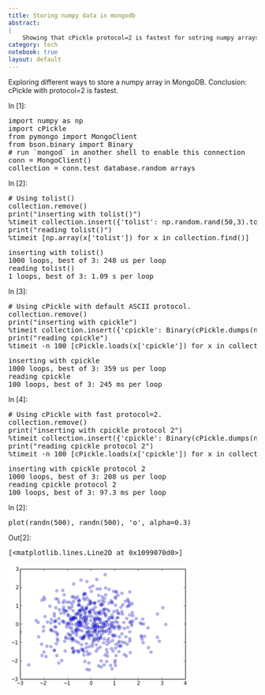 ```yaml
---
title: Storing numpy data in mongodb
abstract:
|
    Showing that cPickle protocol=2 is fastest for sotring numpy arrays into mongodb.
category: tech
notebook: true
layout: default
---
```


<div id="notebook">
<div class="text_cell_render border-box-sizing rendered_html">
<p>Exploring different ways to store a numpy array in MongoDB.
Conclusion: cPickle with protocol=2 is fastest.</p>
</div>
<div class="cell border-box-sizing code_cell vbox">
<div class="input hbox">
<div class="prompt input_prompt">In&nbsp;[1]:</div>
<div class="input_area box-flex1">
<div class="highlight"><pre><span class="kn">import</span> <span class="nn">numpy</span> <span class="kn">as</span> <span class="nn">np</span>
<span class="kn">import</span> <span class="nn">cPickle</span>
<span class="kn">from</span> <span class="nn">pymongo</span> <span class="kn">import</span> <span class="n">MongoClient</span>
<span class="kn">from</span> <span class="nn">bson.binary</span> <span class="kn">import</span> <span class="n">Binary</span>
<span class="c"># run `mongod` in another shell to enable this connection</span>
<span class="n">conn</span> <span class="o">=</span> <span class="n">MongoClient</span><span class="p">()</span>
<span class="n">collection</span> <span class="o">=</span> <span class="n">conn</span><span class="o">.</span><span class="n">test_database</span><span class="o">.</span><span class="n">random_arrays</span>
</pre></div>

</div>
</div>
</div>
<div class="cell border-box-sizing code_cell vbox">
<div class="input hbox">
<div class="prompt input_prompt">In&nbsp;[2]:</div>
<div class="input_area box-flex1">
<div class="highlight"><pre><span class="c"># Using tolist()</span>
<span class="n">collection</span><span class="o">.</span><span class="n">remove</span><span class="p">()</span>
<span class="k">print</span><span class="p">(</span><span class="s">&quot;inserting with tolist()&quot;</span><span class="p">)</span>
<span class="o">%</span><span class="k">timeit</span> <span class="n">collection</span><span class="o">.</span><span class="n">insert</span><span class="p">({</span><span class="s">&#39;tolist&#39;</span><span class="p">:</span> <span class="n">np</span><span class="o">.</span><span class="n">random</span><span class="o">.</span><span class="n">rand</span><span class="p">(</span><span class="mi">50</span><span class="p">,</span><span class="mi">3</span><span class="p">)</span><span class="o">.</span><span class="n">tolist</span><span class="p">()})</span>
<span class="k">print</span><span class="p">(</span><span class="s">&quot;reading tolist()&quot;</span><span class="p">)</span>
<span class="o">%</span><span class="k">timeit</span> <span class="p">[</span><span class="n">np</span><span class="o">.</span><span class="n">array</span><span class="p">(</span><span class="n">x</span><span class="p">[</span><span class="s">&#39;tolist&#39;</span><span class="p">])</span> <span class="k">for</span> <span class="n">x</span> <span class="ow">in</span> <span class="n">collection</span><span class="o">.</span><span class="n">find</span><span class="p">()]</span>
</pre></div>

</div>
</div>

<div class="vbox output_wrapper">
<div class="output vbox">


<div class="hbox output_area"><div class="prompt"></div>
<div class="box-flex1 output_subarea output_stream output_stdout">
<pre>inserting with tolist()
1000 loops, best of 3: 248 us per loop
reading tolist()
1 loops, best of 3: 1.09 s per loop
</pre>
</div>
</div>

</div>
</div>
</div>
<div class="cell border-box-sizing code_cell vbox">
<div class="input hbox">
<div class="prompt input_prompt">In&nbsp;[3]:</div>
<div class="input_area box-flex1">
<div class="highlight"><pre><span class="c"># Using cPickle with default ASCII protocol.</span>
<span class="n">collection</span><span class="o">.</span><span class="n">remove</span><span class="p">()</span>
<span class="k">print</span><span class="p">(</span><span class="s">&quot;inserting with cpickle&quot;</span><span class="p">)</span>
<span class="o">%</span><span class="k">timeit</span> <span class="n">collection</span><span class="o">.</span><span class="n">insert</span><span class="p">({</span><span class="s">&#39;cpickle&#39;</span><span class="p">:</span> <span class="n">Binary</span><span class="p">(</span><span class="n">cPickle</span><span class="o">.</span><span class="n">dumps</span><span class="p">(</span><span class="n">np</span><span class="o">.</span><span class="n">random</span><span class="o">.</span><span class="n">rand</span><span class="p">(</span><span class="mi">50</span><span class="p">,</span><span class="mi">3</span><span class="p">)))})</span>
<span class="k">print</span><span class="p">(</span><span class="s">&quot;reading cpickle&quot;</span><span class="p">)</span>
<span class="o">%</span><span class="k">timeit</span> <span class="o">-</span><span class="n">n</span> <span class="mi">100</span> <span class="p">[</span><span class="n">cPickle</span><span class="o">.</span><span class="n">loads</span><span class="p">(</span><span class="n">x</span><span class="p">[</span><span class="s">&#39;cpickle&#39;</span><span class="p">])</span> <span class="k">for</span> <span class="n">x</span> <span class="ow">in</span> <span class="n">collection</span><span class="o">.</span><span class="n">find</span><span class="p">()]</span>
</pre></div>

</div>
</div>

<div class="vbox output_wrapper">
<div class="output vbox">


<div class="hbox output_area"><div class="prompt"></div>
<div class="box-flex1 output_subarea output_stream output_stdout">
<pre>inserting with cpickle
1000 loops, best of 3: 359 us per loop
reading cpickle
100 loops, best of 3: 245 ms per loop
</pre>
</div>
</div>

</div>
</div>
</div>
<div class="cell border-box-sizing code_cell vbox">
<div class="input hbox">
<div class="prompt input_prompt">In&nbsp;[4]:</div>
<div class="input_area box-flex1">
<div class="highlight"><pre><span class="c"># Using cPickle with fast protocol=2.</span>
<span class="n">collection</span><span class="o">.</span><span class="n">remove</span><span class="p">()</span>
<span class="k">print</span><span class="p">(</span><span class="s">&quot;inserting with cpickle protocol 2&quot;</span><span class="p">)</span>
<span class="o">%</span><span class="k">timeit</span> <span class="n">collection</span><span class="o">.</span><span class="n">insert</span><span class="p">({</span><span class="s">&#39;cpickle&#39;</span><span class="p">:</span> <span class="n">Binary</span><span class="p">(</span><span class="n">cPickle</span><span class="o">.</span><span class="n">dumps</span><span class="p">(</span><span class="n">np</span><span class="o">.</span><span class="n">random</span><span class="o">.</span><span class="n">rand</span><span class="p">(</span><span class="mi">50</span><span class="p">,</span><span class="mi">3</span><span class="p">),</span> <span class="n">protocol</span><span class="o">=</span><span class="mi">2</span><span class="p">))})</span>
<span class="k">print</span><span class="p">(</span><span class="s">&quot;reading cpickle protocol 2&quot;</span><span class="p">)</span>
<span class="o">%</span><span class="k">timeit</span> <span class="o">-</span><span class="n">n</span> <span class="mi">100</span> <span class="p">[</span><span class="n">cPickle</span><span class="o">.</span><span class="n">loads</span><span class="p">(</span><span class="n">x</span><span class="p">[</span><span class="s">&#39;cpickle&#39;</span><span class="p">])</span> <span class="k">for</span> <span class="n">x</span> <span class="ow">in</span> <span class="n">collection</span><span class="o">.</span><span class="n">find</span><span class="p">()]</span>
</pre></div>

</div>
</div>

<div class="vbox output_wrapper">
<div class="output vbox">


<div class="hbox output_area"><div class="prompt"></div>
<div class="box-flex1 output_subarea output_stream output_stdout">
<pre>inserting with cpickle protocol 2
1000 loops, best of 3: 208 us per loop
reading cpickle protocol 2
100 loops, best of 3: 97.3 ms per loop
</pre>
</div>
</div>

</div>
</div>
</div>
<div class="cell border-box-sizing code_cell vbox">
<div class="input hbox">
<div class="prompt input_prompt">In&nbsp;[2]:</div>
<div class="input_area box-flex1">
<div class="highlight"><pre><span class="n">plot</span><span class="p">(</span><span class="n">randn</span><span class="p">(</span><span class="mi">500</span><span class="p">),</span> <span class="n">randn</span><span class="p">(</span><span class="mi">500</span><span class="p">),</span> <span class="s">&#39;o&#39;</span><span class="p">,</span> <span class="n">alpha</span><span class="o">=</span><span class="mf">0.3</span><span class="p">)</span>
</pre></div>

</div>
</div>

<div class="vbox output_wrapper">
<div class="output vbox">


<div class="hbox output_area"><div class="prompt output_prompt">
Out[2]:</div>
<div class="box-flex1 output_subarea output_pyout">

<pre>[&lt;matplotlib.lines.Line2D at 0x1099070d0&gt;]</pre>
</div>
</div>

<div class="hbox output_area"><div class="prompt"></div>
<div class="box-flex1 output_subarea output_display_data">

<img src="data:image/png;base64,iVBORw0KGgoAAAANSUhEUgAAAXAAAAD9CAYAAAClQCyNAAAABHNCSVQICAgIfAhkiAAAAAlwSFlz
AAALEgAACxIB0t1+/AAAIABJREFUeJzsvVtwW2d25/vbuBMAiQsJ8ALwLlEQQcmkJEt2W27LdroV
dxKn6nTPdFJ1ujOd5DGpylsmT9OT51RNzdScx2RycnKqS8mZqXJPOY7bsi1ZdkeSLZFuihRIkRRB
gjcAJAESBEgQ2DgPmxsEQIAECVIipf2vclkENvb+9u3/rW+t/1pLyGQyGRQoUKBAwYmD6nkPQIEC
BQoUHAwKgStQoEDBCYVC4AoUKFBwQqEQuAIFChScUCgErkCBAgUnFAqBK1CgQMEJRUUEvr6+zpUr
V+jt7aW7u5u/+qu/OqxxKVCgQIGCPSBUqgOPx+MYjUZSqRRXr17lb/7mb7h69ephjU+BAgUKFJRA
xS4Uo9EIQDKZJJ1OY7fbKx6UAgUKFCjYGxUTuCiK9Pb2Ul9fz9tvv013d/dhjEuBAgUKFOwBTaU7
UKlUDAwMEI1GuX79Ordu3eLatWvZ7wVBqPQQChQoUPBSYi8P96GpUCwWC7/zO7/DN998U3QQJ/W/
//Sf/tNzH8PLOv6TPHZl/M//v5M+/nJQEYGHw2EikQgAiUSCTz75hL6+vkp2qUCBAgUKykRFLpS5
uTn+6I/+CFEUEUWRn/zkJ7z77ruHNTYFChQoULALKiLwc+fO8fDhw8May7FErj//JOIkj/8kjx2U
8T9vnPTxl4OKdeB7HkAQyvbnKFCgQIECCeVwp5JKr0CBAgUnFAqBK1CgQMEJRcU6cAUKXgQsLCwx
OBgknVahVoucO+ekvl7JKlZwvKH4wBW89FhYWOL27SBVVZ7sZ4mEj7feUkhcwfOD4gNXoKAMDA7m
kzdAVZWHoaHQcxqRAgXlQSFwBS890unir8HmplIGQsHxhkLgCl56qNVi0c+1WsX1p+B4QyFwBS89
zp1zkkj48j5LJHx4vY7nNCIFCsqDEsRUoAApkDk0FGJzU0CrzeD1OpQApoLninK4UyFwBQoUKDiG
UFQoChQoUPACQyFwBQoUKDihUDIxFZx4KFmUCl5WKD5wBRXjeRKokkWp4EWF4gNXcOSQCTSR8JBM
dpFIeLh9O8jCwtIzOb6SRangZYZC4AoqwvMmUCWLUsHLDMUHrqAiHIRAD9PlomRRKniZoVjgCirC
fgn0sF0uShalgpcZCoErqAj7JdDDdrnU19t56y0nJtMIOt0oJtOIEsBU8NJAcaEoqAgSgcLQ0Eg2
Df3y5dIEehQ+6/p6u0LYCl5KKASuoGLsh0AVn7UCBYcHhcAVAM9Oy33unJPbt307dNuXLzsP/VgK
FLzoUBJ5FDzzZBil8p8CBXtDqUaooCzcvOkjkfDs+NxkGuGdd848hxEpUKBAycRUUBaUZBgFCk4m
FB+4gmMfWFSKVSlQUByKBa7gWCfDPO9aKwoUHGdURODT09O8/fbbeL1eenp6+G//7b8d1rgUPEMc
52SY511rRYGC44yKXCharZb/8l/+C729vcRiMS5evMj3vvc9zp49e1jjU/CMcBySYYq5ShT/vAIF
pVERgTc0NNDQ0ACA2Wzm7NmzzM7OKgSuYN8oJmW8fduHIEQwGHZufxT+ecXXruCk4dB84JOTk/T3
93PlypXD2qWClwilXCUqlfqZ+OcVX7uCk4hDUaHEYjF+9KMf8V//63/FbDbv+P7nP/959t/Xrl3j
2rVrh3FYBS8QSrlKzGYLvb11e9ZaKWU9l2tVl/a1jyhWuIJnglu3bnHr1q19/abiRJ7NzU1+93d/
l/fee4+/+Iu/2HkAJZFHQRmoJJmoVCZpd7eW4eHNsjJMP/54lGSya8e+dbpRrl/vUtwrCp45jjyR
J5PJ8Cd/8id0d3cXJW8FCspFJVLGUtbzRx9NlK1g2U0Lr7hXFBxXVETgX331Ff/4j//I559/Tl9f
H319ffzrv/7rYY1NQREsLCxx86aPjz8e5eZN3wtDIpVIGUu5X5JJddHPiylYdptAFCmjguOKinzg
V69eRRSLWy4KysN+luallBpvvcULsZw/qJSxlPWs06WLfl5MwbJbXfOBgXDR/ShSRgXPG0oq/XPE
fgn5ZQq07WdiK1Wi9r33OhgeLr90bakJpNxSA8XGDCi+cwVHBoXAnyP2S8gvS1LLfie23axnh2Op
7G5BpVBODfNiY/7lL78mk0nT2PhaWedxGFCCrS8XFAJ/jtgvIR/3olOHhYOsNEpZz4eRYVpO27hi
Y56fb0QQ1jAYlvD7g4iiCpUKVKon/OhHh58v8aK72BTshELgzxH7JeSXpZvNcVxp7DURFBuzKArE
YlGGhjLodNv3rL//M958c+nQSfVlcrEpkKAQ+HPEfgl5vw2EjwMOsqQ/iSuNYmNWqTKEw1Hc7st5
nxuNXQwNhYpeh0pcIMdx4lNwtFAI/DniIIR8HIpOlYvcJf3ysuRG+Oyzh/T11fDd757ad1DyOK80
io25oWGOcDiet10yGaCry8LmZrxwFxW7QE7ixKegMigt1RQcGW7e9DE35+LRIz9Pn0bRas9QX2+k
tnaJ06dju+q8T2LfzGJj/uKLMUZHm0ilBDSaDC0tFqzW6qIZppW2tnvWvU0VHC3K4U7FAj/BOM6K
g4WFJT7/fJTR0XUWF1eprr6IIBjx+8Oo1YkDByWPesyVXM9iY/7ud0+Ryewk1WKriUpdICfRxaag
MigEfkJxnBUH8thmZmyoVL2k06OEQnEcDjAY6lhcnAaOzjd7ECI+qutZSKqxWBRBSDMwoEKtDuaN
7TBcICfJxaagcigt1U4ojnN6tzw2h8PG5qYPEFGr64hG46RSAWprTcDR1fQ+SN2So7ye9fV23nnn
DL29daTT1RgMrxUd23FubafgeEIh8BOK46w4kMdWU2OltdVJXV2UTOYzVKrAlg/YeGTEdFAifhbX
c6+xHefWdgqOJxQXygnFYSy3c10NKytLgIqaGmtRt8N+3BLy2NraLMRiUbq7r9DSskQk8oCqqjAe
j4WrVzuPhJj2IuJS53EUCo7CY4XDK5hMpccGigtEwf6gEHgJHOcAIVQutSuU+A0NiYCZnh5JJZHr
/92vf1gem9XqoacHpqYCiOIob7xRw5tvnj7S61hOWdhi53HY0sVixxoa+pTTp5ew2fLPX5H5KTgo
FBlhEZwUOVYlUrtcydrAgI9kUvq3wRDg/Hk3sC1fO4i8bbexHeXkuNu9GxwM7noehyldLHbNIpFV
Rkfvcvny93aM7Tg9VwqOBxQZ4QFxUlKSK1lu57oaRHH736mUtJyPRFYZGppmc1Ogv3+apibnDstx
L/+wKGYAYev/Eo5aPXOQsrDB4Co3b/q2JpQMvb2Va87TaVU2eUmqgSLS2urE67VhMikyPwWHA4XA
i+BZBLSet4sm19WgUm3/W6PJEIms8uhRlOrqZpLJLjY3jQwNBfF6ySPxUkv/3Uj6WUyO+ykLK1nF
y1y+fGnHWCsZz8qK5JbKrYEyNOTj1VfTZSXlKFBQDhQCLwL5RY9EVpmcjCKKAipVhu7u6KHsv1Tp
Uat1lJoa+zMh9Fyfb2urk6EhH2Cmq8vC5GQUiNHSIvl/29osPHoEU1OhLIHv5h/ejaSfp3qmmJ97
dPQ+p09fzNvucCYUFVDY4NuMIKxWsM+deN6GgILnC4XAi+DcOSe//OXXjI01otNJ/uBk0sfiYpqF
hcqryBUSXCSyythYI9XVa7zyitRY96iTcnJdDTqdgNEYRRBWMZvjzM5O4fVeyJK11VpNTw/Mzkrb
rq4uIwhC0WQU2LmCkSdClWoGjSZFU1MjVmt13jbPIpBXzL3i9VZjMu28xpVOKDU1Vnp6LExNBbJp
9F1dFszmnTVQDorjnMyl4NlAIfAtFFoysEx1dQ3p9ChqdYbTp53YbIez1C8kuMnJKDqdm3R6NPvZ
s/C57+ZqSCTyP7daq3G53Hi9ddy+LVJV5SGZlL4rJI1cV4XsjtHp3Oj1azQ2Onj48D4XLlzOkvj8
/NdYrWk+/nj0mViRub75oyoApVaLWK3VRSaq2Yr2m4uTEqtRcHRQCJzilszk5Cxnzjj2HbgrB4Wk
IYrC1uf5pLHXsY5q+bybpE4mjfwAXX6Tgtzfy5NTMunbmgTt9PX1sbBwF6ezlVgsSiaT3spOlI51
VFZksfsciXxNJnM3r2tOOfLBva79s6ioeJyTuRQ8GygETnFLxmDoyvP5yjiMpX7hy61SZbIEV+6x
Dnv5XEhI3d1agsGdaonPP5+gv/9RXnVBk8mY16Qg11WhUs2g169lyRukQGh9fSvXr3dx86YvL9An
TQzw9Gk/Fy+6DjQplSLXYve5oeFVksmv96UMKefaH0VhqcLzWllZwWA4uliNguMPhcApbsm0tVl4
/NgHbCsGDsuCKny5u7ujLC6msdnKt9YOc/lcjJCGh3fqkyWd9BIzMy0IwhukUuD3h2lthdra/CYF
MpGLYoZEYqfqQp6ccq+9lFAURKfzIIrVJBKufU9Ku5FrsfsciawyMxOlr8+CWi3i9e5NsuVe+8PM
qix2XsvLd1ldvUUweOpIYjUKjj8UAqe4vMxqrebiRcuRaXYLX26JHEcIBqNMT0dpbrYxOLi9bSF2
Wz7vtzt6uYQ0OBjk9OlLjIw8RBCk7TWaOmZnv6Wvr6Nok4K9XAm5197vl8g7FlslEgkCoFKZUavH
+eEPy7vuu51LoYuqUC4J5a1iCicd2ZWk108dWd3yYufV2PgagcD/orp67UhiNQqOPxQCpzTJvPXW
0dTrKAb5OOFwBo/n8tYYihPKwsISAwOTrK+TTRCR3ROrq8vZIKOMvbqjl+tLTadV2Gx22ttrmJkJ
ZJfsjY1VWK3VRQN0e7kScq+9KKqIxVaZmJigs/MMqZQRgAcPfFy9um1R7uZ/3u1censdefe5UC4J
5a1i5ElneXmJe/dGiUatiCLo9QY++GCU3//9rkN/bkqdl15v5fz5M9nx+P1Bnj4NH+lkouD4QCFw
jk8h/HIsYXkp3dT0elbdMTTkw+sFgyGIIAglu6M3Nhbfb7lKDHk7r/cUEMz6rg2GwJ69PHdr3CBf
e71+irm5WTQaK/PzAVQqEYfDSW1tc7Zi3xdfjHHnzgwrKyYcDjs1NWYmJrZJc7dzKbzPOl2+XFJG
sSBgfuGvFZaX7zI+DnNzVrRaD6lUmIYGN+PjU9y5c/hd50udl06XBvLdTwAajZHbt4OKpPAFh0Lg
WzgOVeDKsYRlkq+qIlsoSqOpJhh8wE9+cpGBAVVWzSFDUrnsJCU5hTwcXmFo6FO6uralfcUIWbaW
bTYPXi9MTY0Qj09XXF1QvvZOp4bbt+8Sj1/IfhcKfcnv/M4ZgsFFwuEMDx4YCQTOotV6mJiQytPG
YmRJczeXTaHl3tFRg8Gwc8yFE1eh/9lgAEH4mkBgAIPh/0CtDuNyScFc8DA+fvNA12E3lDqv997r
YHjYh99PlrzlvptVVW6GhkaA0u4zBScbCoEfI5RjCeeSfK7OWKdb27JAgzt+r1JlEISd/l85hdxk
gtOnlxgdvYvXa8PprC66AilM/nG7weu9cGhk8PjxIjpdG4nECpmMgCBk0Gi8zM4usrERxeO5zNzc
HbTaNwHQaNyEQgHa27dJs9RqCigaBBSEr2loeDX7WbGJq5R6xWh8QkNDbZEzOXwZ326rRIdjiadP
+xHF6mzCkPxcBINRwuGMkuzzgkIh8GOEcrTDe5F8qe7omUw6b/vCFHKbzc7ly9/bs4FubuBzc1PF
4GAw7/P9Itcq/uijcRoa3kWjSaLRuLLbTE/fpbe3c+uv/FWKrKHPJc1iAeK///tvWF9vQ6XyYbVW
EYmoEcVm0ul72O1gNltKus5KrYycTjPJZCCrAAHJ+j11quYAVyIfpfz8xa5zfb2dixddJBKuHd9N
T0ezMRUZSrLPiwOFwI8RyvHF70Xyxfbx/vsS+R1GCvmjR+P87d9+y+JiDZChsbGaiYnIgQJ3ha6J
VMpPNKqirk7H2tp2kLStTU9dnZlEAhobqxgbC6PR1AGyhr40acrHCIfbmZ21kUgkmZv7lnPnuqmv
b0Wj6SGdFuntrSs5/lKT5oULjSwtzREMktN1fo6rVzuzxz6I6+IgGn/5uVhfd2ZVManUJG63ruj2
SrLPi4GKCfyP//iP+fDDD3E6nQzKujcFB8ZevvhySH43S02GVK965/73Sh76u78bYmrqMhqNZHU+
eeIjFotgt+8/cFfommhsrObJkzDxeB3t7du65t7exixBeb1trK1NEo3CxsYMbreBzs6VLGkWO8bG
houpqTHgNIuLK2g07/H48R1MJju1tZk9LdLdVEpAQQ1xKRZQSaLVfjX+8kSxtBTgyy+/pbHxAlZr
FR0drzM6+m8YjavPpfaMgqNHxQT+s5/9jD//8z/npz/96WGM58TiWVaFO4yA60FSvQcHgywuNmfJ
G0Cr9RCNjjA+Pr3vMRS6JrzeLmKxUWKxMBqNE7U6Q3NzhDff7MqZuELodCkCgX7cbhtOpyFLmqWO
MTkZpanpFFNTAUCy1FWqemZnv6avrxfY3SLda9IsduxKEq32kyKfO1GEQtDe/lskk3Lv0WpOn77E
kydf8+qr72R/c9gp/QqeHyom8DfffJPJyclDGMrJxUmsCldfb6e7e5mPPvqEZFKNTpfmvfc6ykhg
2Ukissplv5NYoWvCZrNz5UoXweADzp0DrVYi9cLszv1ArRYRRQGzuZqWFohEpkilrGg0flpaLFkJ
4V4W6X6PXUmdknJlnYW+/ZWVGAYD6HRupqYCWK3V2Gx2urvNShOJFxTPxAf+85//PPvva9euce3a
tWdx2GeG51EVrlyyLLXdwsISw8ObeDzb7b2Gh304HKVTsNVqkYYGY54PGkAUF6ir26nyKJWEVKin
zk0wMhiC/OQnF/e8buWev7TS6AdcmM3VvPJKO+PjD+nouIjFImnLj8Ii3W+Vw72uS+EYZaNhfd1L
KiUFL6emfkVT0ypmc3W2sxKA02lRmkicANy6dYtbt27t6zeH0hNzcnKS3/u93yvqAz+JPTH3i48/
Hs2mYudCpxvl+vWdn0NlLpdye3ZW0h+y1HF/+ctxvv3WQjRqJ50WEMXHXLq0QWtrNQbD5R2/yd1f
sfHMz3+NzSZSXW0ruw/lfnuWPno0zo0bE2g0rajVGSwWA6HQON3dZpxOy5FkLO5njAe5LnLPzYGB
AMmk5NKKxZaYnR2gq+udbG/Tl7nn5klvdqH0xHxGOIi1VYnLZT+1Sw6zM059vZ333we7fZyxsWkg
Q2dnNW++2c3AQHhHAlHh/uSA4shIrsLEg90+yzvvFJ/oimG/K56enk4cDltOsHEdr7f3SF/m/WT3
ltKZS5Nf8esi3z+pW5IkZTSb7bS0mIFP6Oy0YTKtvbTukpPo1jwIFAI/BOw3IFipy2U/tUtyIdfK
UKlm0WhSNDbW7btcbn29vWhhqZWVUXw+H6KoIh5fAlQYjVaMRn9WohcOx7h7d4ZIxEwmA4IA8/Mz
vPlmbM9z3u28ZOw1+TzrF7fcYx7kfGSjQe6WJHf+qa+PluWCetHxsjS7qJjA//AP/5Dbt2+zuLhI
c3Mzf/3Xf83PfvazwxjbicF+a6lUWoh/v7VLIL9WhsFgpqnJwsOH9+nr6yurz+VuWFhYIhJRE4uZ
SSaN+P0igmCmoSHGa6+9xu3bM1vXZ4r5+ct5Kpb5+QCPHz8GLu26/2J1sPc6/3LHPjgYJByO4fcv
0dpqpa6u5pkutw/SFSjXaJAzciV3iULe8PI0u6iYwH/xi18cxjhOPPZj4e31wu7lu2to0HLjxqdo
NJ4tN4QFvX6mZO2SqipPtlSrXCfDaq3mwoXLLCzcpb6+tSJ1wuBgkIaGVzEYVvnsswEMhm7U6gw1
NfEt/bGHL7/8mvHxEAsLftRqA1arEYPBSCYTI50uve9SdbDLSYHfC/K+NzZcW4XBLtHf78PrdbK0
FKS7e5n5+c0j96EeRNJ5XAqwHVccVau844ZDCWLueoCXIIi5X+wW4IKdao7cQNS2+sDJ1FSIdFog
lfLz4x930NOzM5lFqjMe4t/+bQboyuqDZewWaC3nPAYHg9y7N4soNtHa6mRw0M/sbDOZjIBWO81v
/ZY0pseP7xEIVBGNniUaDbG5GaaxsYrm5jYaGvr5y798N2+fMmkuL0cwGF7bceyNjXvY7dacBJr9
BSJzJXhPny5gs3kxm6Xf6/UjtLQ4GBsb2KGfPqqAoHyfDno+CvKx30D3cUQ53KkQ+HNCqRdWVhcU
QlZz5H6f20wglRri/PlGamrsRa3F3fbr9Tr2Fa1fWFjiiy/G6O9foarKTSyWQqfrYXn5IVNTC1RV
vQeAVhvA5QKIUV0tsLq6xthYS1aCKH9/+fIcP/zhq0Vfurt3P+PMmV5sNntB8wQ/P/vZwdwF8nEe
P64mlXIxPr7I+nqI1lYnZrMdjWYUlUpEFKu5cCG/vshetWJ2O+ZJVkScRJz0SVFRoRxjlHK57OW7
k7/P9WnHYqvMzCRIJvW4XGqiUZHPPntIX18N3/3uKerr7SWX6e3t2n1F62XyGxlpYnGxjbGxELHY
YwRhiNpaLwaDnc1NH4JgxmJJMzOTYGbmDpcvv4LLVcva2hTRKKTTAhrNIqdOJbNp8Lv1JgUOrd61
fByVKgCAIGTQaj2EQiOYzXbU6gzptAqNZvvlyQ0Ai2KmYtnni6iIOG44DiWijxoKgR8z7OW7k7+X
fdoglQzV610kkyq++krSAavVHkZHA2Qy2yRXzGe632i9vP3c3LcMDGjR6bzodF7S6W+ZmBihszNN
T08rq6szhEICOl0XDkcPOt1lZmZ8dHVZWFlZJJ0WMJmCvP/+thUdDq/w5Ilvq9O91GlI7k3q92dK
1rvea7VQaPkWSvDq6+34/WHUaiHbXPrJk2/o6Hgd2BkATiTcJQm42PH2c40VS13BfqAQ+DHDXgEt
+XtR3LbUk8kwzc1dBINTqNXby/tUSsgjimIWycBAuOg4SkXrZfIbG1tCp3s7+7lWW4XT+Rap1Oe8
8cYVBgZ82O1ylcH4VtlVDysrI7zyypk8xYTskrlxY5CVlWZqauyYTGbm50e5cqWLixctjI3NFK13
vZuqQErgmcwL9i4tzSAIkoplW4K3hFqdYGXla/r6TuN0Cly40Mnw8AywMwAMxQm4lKUtiiuYTHtf
Y8VSV7BfKAR+zFBO4aS33gK//wHxuAmNJkNHhxGdzrhluW4v+2UXQDl64kKUitbL29fUGInFwqjV
kj9bEDKYTEtotWsA2QkmmQzQ09NINBrjwYN+MplR9PqpbN0VmbQePDCyuXmJRKKdeHwFp9NCPA79
/bf4j//xGhZLsGi9a602U7KJ840b48D3SaWkbR89CtDT46KqKkoikV961WCY5I/+6LW8QLDDITWa
VqlmMRjMeRNHsetaytL2+T7BszP8sOMaH5V2WbHqX1woBH4MkWspyy/fwEA47+X76U8v8stfjjM/
34goCoyO9rO+7qejQ1Jz5FqL5eqJZRSTsG3rpaX2a2p1FQ6HkWg0TCo1Qm2thZaWVmpqLJhMUn9L
jcaYHcP0dBq3uw+93ojHcyZbd2XbJXMHk+lNUqlV5ubUTE76cDjswGb2WpTrw//lL7/G75/C77eR
yfhwOKTgpFzk6dIlGy6Xmn/6pwHU6jNbk+DrDA/P5NWCke+DKGZIJLa16zIKr2up+EVzs41EQhp7
JLLK5GSU9fVRenuNLCxsH+8otMuKVf9iQyHwZ4j9WkK7vXwAmUwaQVjDbBZob8+wvLyGKN7CYOjL
WouHoSfO1UtPTppZX4+wtvYF8fgQbvd3cTjOYjbbicU+5d/9u/P09HTi9Tq2xu5mYEBK9Zb9y1As
pV/FxsYGKysZamoaUalEamtdLCzcz5KcPM5gcJXp6WWamy18+GGEpqbXqaqS9hKJrPLttxZGR/Wk
UnZE0czy8jhdXWA220mlpHOcn9/MSgRlUhXFavz+B/z0p/nqlnInuVKrGaezGq/XwZdffs3jx1GM
xmYaGjrx+dQMDAzQ22vku9/tOhLt8suSkfiyQiHwZ4SDWEK7vXyimKGx8bW8TvNwYUsfvcbmZhyt
dras5I5ivvHcyWZgYBKj8QyBQBSdzo3B4Kavr4eFhf+HpiYfWu0Men06T4ueS7jx+Ahzc49xOCz4
/dL+bTY7m5tClrQaG6t4+nQWtbodkFwyqVSAtrZTDA2F8sYYDmfweKTMzfX1UR49itLTI/m0Hz2a
Y27Ozuamk5qaLkKhOGtrdUSj/bS09KJSfckPf3iJmRkpeygSWd1K4pEs7Hh8bYe6pdykmd2Ivr7e
jsUS5PXXX807pkrlZmRkhEwmSHe3luFh39ZEGUUUBVIpHz/+cduu9283vGgZiYo7KB8KgT8jHMQS
2v3lK/4CVlfbsgWQSrlf9kLhZBMOJ7l//z52ezsmUyzrknC5rvDmm5msjnxmJs38vG9H/8bPPw/Q
3Cy7dmBoyIfXC253Bq93u9PO8PAAq6vVpFIz1NUZaGhYwevtZHNzO9BaeB1VKjGv/vX8fByNpova
2hkymTg1NRqmplQkkyFE8SGvvXaJ4eHNbCBzcnKbvGOxVZaX/UDrDku8HEnaXkQv38/cY0qfC1RV
nSEYHKG7W8uNG3ezlRPb2/sYHg7uWuZ3N7xIGYmKO2gnFAJ/RqikYFEhtNoMolj8BcxNxz+Mll7L
y0tMTUWA6ywvr6DTufH7fbS2Qm1thtHRaT7/PLBD6SEfZ3AwSFfX5WzFPACdzsOTJ59w/frFHNIL
cf58lNnZfurqbFgsBlpaOrHZ7Gi1oezYCq9ja6uToSEfGo0cXMywuemjtbUZQTDwm9/M4XBY0esz
/OAHF7N1XzY27pFI+BBF6Xex2CoTE/fp6LhIKmUnHjeVpTMvZhGWSvSR7+d2I2b58+1g8/z8Jpcv
f6/gl/ayXR6F42lokKz6/aTpH1co7qCdUAj8GaHSgkUycl++3b4rXrrVxdDQ7J4Pey5J+v1BXK4L
zM4uoFK1C5LmAAAgAElEQVTptsbsYW7uE9rbO/jyyxDt7X+4Q+khHyedVu2omKfRZOjstO2wbrf9
5qXJplgXH68XgsEH6HRrtLZOsrjYiNks7cPptLK+HqKrqyOv8mJ1tY3e3rotNc8ay8t+OjouZtPp
NZq9e2Xud5KU76dKZc5+lhsX0GozbG4e3OVRbDzDwz66u7X4fPcYG1tBEFR0dFQDJ4/AXzR30GFA
IfBnhHPnnPzyl19nVSMqVYaGhrlsx/hi2GtJvtt34XAsz7cLErlqtat7jjWXJEVRhclkpLvbwsjI
b1CrpU7wjY02QqFxGhvzLSLZneF0Cnn7kivmyTCZ1vJ+J1uOohjD5/uE5mYLTqdlh6+52KSW28Wn
t7eODz4YJRgcIZ0W0OkWsNm0dHfn13vRajNZNc/t20GglWjUwMREmM3NGdrb9UQiq+h0pclhvxah
fD/V6nEePPBhNDZz+rQTm82enagGB4NFj1WOy6O0jPEeomjB691uOn0SXQ8vkjvosKAQ+B44zKCJ
rBoBAUHIkMnsUoZvC7v5Xnf7zu9fQqfLL9Gq07kJBB7vecxcklSpZAKO86MfnSEaTZNKCZhMy7jd
dp48qdrRyEFWehTuCySXzJMn3+D1SnVfZM22bDmaTODxSJa306kp6sMvnLja27V5233nOw6CwRSb
m9DTY2BxMZ1nfeda9fL+Hj36gunpOHp9HS5XBzpdNY8eBbh8OVryOh20LvkPf2jn6lW5TkcYrTaU
N1HttzLhXuMZG1vJI284ma6Hg1RtfNGhEPguOMygyeBgsIhqhCN7iVpbrfT3+7Lp5yAt181mgZs3
fUUnpNzJShAiJJNfc/p0huHhz+jpeTVrQctZlIODQYJBLV999SlqtQdByOB0WqiuHsHr7d1hVVdX
C8zOqujqeh2TqZpEQrqeghChqiq/4uDGhosbN+7m+YNzr33umIu5DXKrzklFjUorSKRaMQ1sbBjy
ViwQI5MpbvVBZRZhqcm3kjKxpcYjCC+G60EpobsTCoHvgsMMmjxr/11dXQ1er5OpKcmVoFZncDi0
zM6qcLl2Tkih0DI3boyj0bRt1SHpwmAI8vbbTt5+G4aGZne8NKHQMh9+OElTUx+hUAhRFJievsOf
/VnX1r6DOZK4Rr799jbd3Ze3/l7J+uVnZwN0d+ePf3IyikbTmvfZftvG7UdBUlNjx+uty7tep087
qa7eed8Kk5rq67tZXk6XJfsrZ0V30CJMpSxUyee9EyfR9fAyFKjaDxQC3wWHSbrP2n937pzUlOCV
V7Zf5vv3f0VX1+t521VVSc0WvvpqnoWF18lkJPfO06dDVFUl+NWvHnLqlJPOzu3KhjLm5ze5cOEy
U1NRrFYzGk2GlpbfRRRns0HUXD/82loX//t/z/H66xcxmYyA5JfXaPL94SApNWR1Ri72ahtXaru9
oFaL2Gz2Ii3mJAVMbueeoaElTp++hM3mwen089FH/4LJ5KCqykhDg5lf/zqEw2HLu1ZSvZdRBgbi
GAxdtLVJiVaH6YsuZaGC4np4UaEQ+C44TNLdb8p6pT73Yi+z12vHZNq2xuQMxKGhIWZn26iqWmN9
PUEymSAYDFJTk+Hs2eusrdXyzTcBIpFx3n9/m2xkhUkms4nfHySVUjE5GUOrXcFms+7QO6+sLKHT
XSQUimcJXKdzo1Y/yKaay0ilfLS39+04r9XVZf75n+8zPr4CZFhbW6WrqxGrtTp7PisrcSKR+ywv
r1BXZy7rGu52f3LdNE+eBIBLWS17ILCKXv8GOp2ZlhbpXMfHfdy584Qf/UjyO2+X4LWiUr1GMimr
dcBqPdiKrtRzUspC3c31oCTHnFwoBL4LDjNosp+U9cNKVCh8mf/5n+8zMCDJCkOhIIHABkZjM0+e
bAI25uensdkuEI/HSaUcLC2NkkwuAbXodG6CQbJZkcBWx5ztUqsyhoc/o7k5wpMnVaRScVQqEYfD
SU2NlVDoMen02ey2yaSPvr5G3nrLmXdtfvzjNoaHg8D2+Ofm7rK6uk4weAqd7jIAS0t3uXPnc86f
f5XHj6PMz8Ps7CCNjb3cuaPB46ni9m0paLobme92f27e3H4GZA23TudhamqEublltNo3EcWZ7L50
Og/j4zezf8tuHlEczdlmO/lov6uFgzwnpYj9oM+cQvrHAwqB74KDBk32ax3JOMpEhYWFJZaXRWKx
GMmki6+/nmN1tQ2zeZz1dSeJxAIqVS/xeJxMRs70dAPx7D5SKSGPbKQJ7ht0uu9nP0smAzQ3n+Xx
4/tsbNQDXaTT4Pf7iMfHsFg6mJ39glBIj82mp729Hq1WKHpt5GqA8rW32VQsLJzKs+rt9tfY3LzH
vXsfsrHRRiSSwel8F63WzuTkIwKBcc6f/z7j4wFMptJ1vKG8Jhu51R7TaQFQ7fhcgpCznbxN/oou
lZK22e+K7jCfk4PsS8mIPD5QCHwP7DdoUsnDfZSBTlkFYzAs8S//cotYzIBaXY1a7aSqysn8/Lfo
9RHS6Q2qqrRAGIejDZ1uex8aTSaPbKTkGzvj49sJOl1dFiYno1gsZ+noqObOnX7UaieplIpMJk0q
tYLJdB6zuZNUKsza2hSLi+m8qny5+8/97OOPRxFFgbW1OAsLcRKJJNFoApttjdXVTbze76DRBEin
pd/EYhpEsYmJiTAq1SKiSNnJTLlYWVnC55NqsMfjMWKxCHZ7D2p1hsbGKny+b2lq6shun0wGOHWq
Jvu37IqTs0a3uwplDrSiO8zn5CD7UjIijw9eWAJ/Xku8ch/uYuM7ykCn/KLabHZ0OjsORyvptJtU
ag7QodfXI4ohqqvNGAzL2GxrWK0bWcsymQzQ0jKH15ufeFRXZ8Zkyi+1KoorqNUZLBYzbW0mFhbC
hEJL2O1N1NWpiEZTiOIoWm0Gs1lHY+OFvOtT6t6p1SLx+Bp+v550uppgcAO1uomFhVnUagN+fxyI
o9l6qpPJBKurepqa6tBq10km3WUnM8lYWFgiElETi5nR6dzodCAID1lb+wCvtxGNJoPTucL6epRU
amUrkDuXbRMH2644m82D1wtTUyPE49N4PBauXu3c93N5mM/JQfalZEQeH7yQBP48l3jlPNylxidX
oyvlc69kUsp/UUUsFgvBYIB4PE1NTSMNDV2Ew/8fp079LiaTC5ttBo1mGKMxhdksWZQyKeXqyIvV
2kilfNjtp7YUKF00N0MyOYMoTmA0mrHbt2uFaDQzeddnt3t37pyTf/mXL4ELLC/rUKtrSKV82Gxa
tFotsI4gmNjc9KHVelhdXcBieZVUKkBTk1SXvNxkJhmDg0EaGl7FYFjNlgJobHTi8aT54Q9fzY45
v3luPinnuuJ0OgG3G7zeCwd+Fg8Smyn17BxkX0pG5PHBC0ngz3OJt9vDLb9En3/+mJkZEw5HjJoa
M62tTmw2D8HgyI5gnuxzLyS2SGSV27fv4/VWU1dXsyeZyy/q+rqTjY0YodA9RFFEp9OgUmkwGkd4
991GOjvXSac3MBhC/If/8MaeQVa51kYwmB+AvHFjDJ3u3ex2a2sP0GicfPvtOA6HA6fTgtlcne0a
JL/8u927d945w+XLDWi1c6ys3COdtuB0VtPS0oVGoyKRmCMW0+JwaFhcvENz8wQ6nUhLy5uYzZL6
Jpn04XZbdr2HuWTX3x/A5XLtKAWg023HBnYLEB7FKrDcgLh87JWVCMvLIo2N28lSuQbNfuM8Skbk
8cELSeBHvcTb7cXcq/v7+rqTJ08WEYQ3mJgI0NJiIRabwesFna54MA/yiW27nvS7jI2NYDKdKUuF
0N29zD/90wAtLadYXw+h0dQRCg1TVxegocHIlSu9WR20yZTZsa9CcpXGkeJXv3rAqVP1eVrxR48W
GRuTkmKCwQDr6yvEYrWADY0mwPo6NDTM8NprrryXf697p1aLmM1WGhsbEMXabGlbvd7CuXMOgsEH
nDvXilbrZHy8i7GxGubn77O4KNLUVIPXezpbp6XYvWxo0PJv/7aUrVnz9KmeQGCOK1fII/C9rM2j
XgXuFpspPLbPFyAWi2EwLGXv7169Uvc6tpIReTzwQhJ4MSt4eXmJhQV/9vuDWkN7vZilHm6Z/EZG
fGi1Z0ilQKNxEwoFaG+XJGnunV27ssgltsnJKMmkkZkZH4IwSyaT2QqQhXY9p9wuNOfPNzA1FSUS
8TI3d58rV97LvtylrKl0WpWntf7Nb54QiagxGntIJGqZno5lteJ1dTWYTGdYXl5ieHgaq/X/xGCI
s7Y2h1o9jk73G+z2FC6XgNe7fS/2WsHI/ui6uhb8/jh+f5DGRqn5cW5Rq4WFpS2teGNWn51M+lhf
H8Xr3a6XXngv/+7v/jcbG+3Y7dJvbLYqJiaGqa6G73xnu5SArA8vNZEXW0lsbLj4h3+4y/nzrWU/
gwfp4vT3f/8N6+teVKoAbW0WRFHIyh5zE5UqMWiUjMjjgReSwIsVUOrv7+fChddIJqWXsJKaJru5
ZwpfOJmc5O7voqiivt6I3x9Go6nL6orj8Wm83gslj5tLbCsrEfz+GFqtB63WTDLp3lI3rGS3Kfbi
504CuS6BtbUoTqdcWKm0NbWyEuHu3STRqIaJCT/T08vo9d9Ho0mTSjUyPx9gfFxgaCiUvQd+P6jV
HtJp0GjinD/fiMnUiV4/wquvCtnmEzJ2W57n+6OlTvKLiwlstnncblveRFDou45EEoTDCbTaeQYH
rSXv5eJiM+m0FvvW6ZvNdjo6ugmHP0anIye7kV1dWuFwLK8TvbxqMhpbSSblUgO7P4P7teLl7dfX
20ilpAbQjx4FgBg6nSx73Ea5PmtF83188UISeKEVvLDg58KF1/KWwEdR02S3F04mYJVKxGQy0toK
oVAYtTqEwZDB47HsqsLIJbZQSEoeyQ/OeQgEPsn+Xh7H8vISfn+Qzz57iFq9nbWYC6ezumQTgtzx
fPmlj4cPq6mv/wGrq2mgnXg8TDIpNaRMpew8fDhGdbWIKGbo7tby9OkkWq0dtVqPy2XMZmBGo1F+
8xup0l+hVr7U8vzzzyd48kSuby6tIqzWanQ6046JQL5P8rmurIDbfRqNxkQi0cXt2z5EcSWPZCVk
djRcMJvtNDQ4uH59+xi5yT3FXFpDQ7+iq2s1e3w5K1WtHsnuY69ncL+xHHl7lcqX/SyZNDI39xhR
XMRkitPeXpdXvnYvKJrv442KCfxf//Vf+Yu/+AvS6TR/+qd/yl/+5V8exrgqRuEST7a8c3HYNU12
e+FkApa1wCaTB612iZ6eTvT6mazCo/QL48wGOBsbI0xM9NPScionOBfA7bYB2y9ybpakWu1hc/MR
Dx/e58KFy3mVBfdSL2xPBtM4na+xuDiGKC6g0RipqupjY8PP+nqcUChOVZWTTEZNIiF1nu/oMNHU
JCtS6gCIxZbw+59y/vwPiq6Iii3PJaXHErBdIvfevVFMphns9sAOyzD3PuWm9Mv1VTY2XHz88W1U
qigg0NhYg9d7ioaGKvx+P7BN1smkj87O/Oen0KUl71+2ck+fvsSTJ19nXVaiKOQ1b5Cx2zO431iO
vL38jCWTTvz+IAbDBerqFjGbM4yMDNDXZ+Ktt06XRcDF4h6Tk2aePn3IxYtuGhq0zM9vKtb5c0JF
BJ5Op/mzP/szbt68icvl4tVXX+X999/n7Nmze//4GeJZ1TSR3SSF2NwUcizLEDrdCoHAJ7jdNpzO
tR1L/91UGPX19i3r1sXU1Lb2uKvLgtO5xsLCEt98E2Bjo5qnTyew2y+STC4RCgURhBWamkyMjd3k
O9/xEotFEYQ0AwMq1Opg0dKy33wTYHPTTWvrEiBgMFTT1OQFElRVWYhEfMRiIk+fzpFKGampeUJL
y5vZcSeTX6PXz9DT48rK8EKhL3jnnWv7WhENDgY5ffpSNhFmbS3O3JwdjeY3eL0XmJ0lL2U+V94o
W9QygUYiq9y96ycabUGn60OjqePRo3F8vm9wOJaoqUmyuXmPqiobanWG5uYIb76Z32e0vz/A5qZI
a6szz2KXJwibzU53txmTSVpJGI1+2tsvFimWVfoZ3O9zK28vdyn6/PMHGAzdGAxTXLlyaut6n8Fk
Kn/lmTuJ5DZjFsU4s7N1fPhhf55BcBKs8xfJJVQRgd+/f59Tp07R1tYGwB/8wR/wwQcfHDsCf1Y1
TdTq3buplBP4KcfqkioNznD+fP75OJ2S0mVz000q5SKZXGNkZAZBiGMyvYJOF0anqyOV+gyXS83w
cPUWyUr7kF8+6d/SRLKxUU0q5WJoyEd1tYq1tQCplIVMBlKpBdbWVqipWUSlaqCmJklDQx2CoM2O
y2y20Ntbx9DQLFptlOnpKM3NZpaX01gsq3kkXsyylF+2e/dmEUVwubSsrIzg94epqqqjsVFqTyat
NLZT5nPljXr9NGp1LNv9ZmAgQDSqwWI5h9NpZGpqhkhEoKrKgcdjo6fHw5MnX1Nfv8bqapqaGguD
g0FCoWWGhzepqvLgckmVFoeGgkAKnc61w8J2Oi1Z11Rvb91W55/ijSWKYb/Pbe72NpudtrZW4vEM
PT2n9rzOpbDbSsbvD2I2v5ut6QLHPyPzRXMJVUTgMzMzNDc3Z/92u93cu3dvx3Y///nPs/++du0a
165dq+Sw+8Zhy55KEfFhTBTlWF17KV1aW5cYGvKhUkEsBipVO3p9GJdL8j8bjV189NFjPJ785rny
yyeKmew5yJmYOp2H6uoo8fgYY2M29PpaBGEdvT6FxbLMxsYkdnsfqZSZoSE/b7zRkx23fK3C4Qwe
z2UGBnzZrEipIl/1jnOE/JdNFKVg7cyMD5dLC4iIokA4HGVoaBSdTtI4y/VFqqokXf0775zJ6bUp
jUNyZwRwua5gMhnR6+O43S7U6hmMxjWs1mpOn36V0dHthhKJBNy4IZXjraqSxux2L/HwYYj19QnU
6gEuX369pJLnIM/gfn9TuL3R6Mdu72JycgZRVG3VeXfidpe/8sx9pgtXMk+fhvOuuYzjnJF5nMsA
3Lp1i1u3bu3rNxURuCCUd6NyCfx54VnIng5joih3Eih2PrILR15CC8ITpqYmUal0tLY2YDIZSSYD
dHVZmJpSFz2+9PJt39e2Nku2o3xVlQ2jcRW1ehqbzcjKSoL6eivz8w4yGQ2hUAJR7GBi4jHd3UsY
DMG8JsvyOeXWBJGtt2LnmPsbeRzJpJOvvhogleoiGFzE4WhlfHwAj6eR+vrWbGLQ9rkUJ7b2dgs6
nTRxZDICGxsbrK5G0GqXUamMxGJxjMb8hhIaTdtW7fNqlpeXCAQSuN1vsr7egEqV4d69hywsfEtf
n6uojzn3nskri8J2cYU4iEZb3t7lUvO3fzuG2bydUNXf/ykXLrTta3/ytStcyfj9wa3rkj8hHOeM
zONcBqDQuP3P//k/7/mbigjc5XIxPT2d/Xt6ehr3bmLmlwCVThSVTAK51rvNZueNN66QyQiEQlEs
Fj0azRJdXVIjgfn54v04tdoMorj9AuZ2lE8kholENrhw4fcwmYwMDT1icHACm+099PoVrNYqFhcf
4nKJTEzcweutz/rXc2V18gQzNTUCzGAyrRU9x0LZY08P/M//eZPxcTWbmwNADUZjIyrVd/j228c0
NMzQ1eVgYEDSP7tc+asWef9y4+PxcWkS2dhYZ25ugbq6OHZ7N8mknYmJATo781dDKpWYtTb9/mDW
Fz8zE6Orq4+Oji70emkFEwotl/SzPqtl/HbDjdxiY5cJBmf3tR/52hWuZFpbnfT3f0pX1+Xstsc9
I/NFKwNQEYFfunSJJ0+eMDk5SVNTEzdu3OAXv/jFYY3tueEogxy5nV38/iVaW607UuEPOgmcO+fk
gw/usrBgzS6ZHY4Ip07ZaGhwZbdLJHy8917HrnVXClcB6+sjZDIiWm1TzhGTqFSnWFvbxGDIYDAY
qa/34HSOkkyaMBhey/rXC2V1cvcbk4mSEsbCly0SWWJhQUSlOo/D0cnm5iZ+/2+oq0uyvDyBTneZ
mRkjs7MZRkY+5K236tjcFPLuoXz9a2pU6PXDrK5+y/LyHCqVGYOhJ3sslWoRqM87fmurk7GxAcCF
KEqTy8zME5qaTmW3SacFNjaaSvbzBLYSbdpQqXxbZRTsR7KMlxtuFMpGD2ptFhoXbneGCxfaCAZ3
tts7rnjRygBUROAajYb//t//O9evXyedTvMnf/Inxy6AuV8cpXUk73u71dgl+vt9eL1S+7PDOIYg
qFGpzFta6QwWi43XX7fj891jbGwFQVDR0VGNw3FqV0tf/i4YXGV0dJnTpy/y9GkYm62O8fGHdHZe
wGAwY7WqWV19it1uRaeT/OzhcIb6+ua8cRXK6gDm57/Gak3z8cejRSfK3Potfn+QL74YYnU1jV6f
AECr1eJwXCQS+Qyr1YlWuwmssbERZXXVwLffVjM/LyKKKm7f/oZ3361ldHRza4KzsrEBa2uzXLz4
A1KpRkKhKDMzA3R0mHjjjbZs5q4MgyHIv//3rVuB0Sk0GiMtLVUYDNXZErcaTZCnT9dwOGx5v62q
8nDnzj1E0cL6ujebaDM05MPlWiYa3USlmkUUM/syGHYzNo7C2jzpGZgvWhkAIZPJHOnaQRAEjvgQ
h4qbN30kEp4dn5tMI7smu+xn3wMDAZLJbVeTXj/CK6+cqfgYpca+sSERR6HVkdu5vZx9SsFHD7HY
EtHoEKnUOvF4C6lUlHPntpfR4+O/4Ld/+/oOydzMzGesrqZJJtVsbKxQU2PkzJntZhDFxvTo0Tj/
9E9+1Ooz3LkzjlrtYXLyKyyWt9Drpe2mp/8vXnnlD6mpEWlrq+PpUx+rq04ikft897u/nd3X8PD/
TUPDGex2KeA5MREgkYih081z+vS17Hby/djYuIfdbs2pMujIWvFyf8uZGRt6fSvhsEgmE6a11cnC
QgZRfMgPfpAvGxwa+gSv93t59z8WW2Vu7i6nT38PgyHA+fPusu9NMWMj97d7ff+s8CLJ9p4lyuHO
FzITsxIcZZBD3ndhpp+c/FHpMUqNfWxsBa/3St5n5dblyN2nHHw0mz1YrR20t1fR399PZ2c30ajk
Z02nR3j77dod5B2JrDIzk866FQYGAoRCMZzOJQRBu9Wpvhq//wE//elFgC0d+jRa7Vna2mp4+rSa
RMJJW9sbzM5+SlXVK2xuxoBlwuExNBodsZgKUVQRiQTRaPInw2i0jaoqWzZNPpMR0Go9iOIMyWQg
LxlHIrrTeX5rqZLkRLap8ZkzkEqNc+fO/6Sp6SItLW2YzXYmJj5Cra7l00/7OXXKlXWTCIJ0LXMD
w8FgFJWqNRtchp2qiFIEuJei4jhYmy+abO+4QSHwAhxlkGM7nT5T8Hl+SdVK918ImThk7KcuR2Fg
VA4+arUB3G73lg90JcdK7c3uL/elHR29z+nTF7N/ywWWhocfksk4s+QZj6/xwQejCIKahoZX2dhQ
kUpJksOurmpu377H+non1dW1iOIi8fgAHk8varULjcaF3+9DECKkUiocjm2/P4BKlT95CoJ0vY1G
Az09lmywz2Ty89ZbF4sGHfObGju5evVVRLGKcHgOq9VMIvGE2loz0WgHm5sbJJOShr6zc5SODskX
bbVW09wc48GDfubnY2i187z++uWiWu3dCLAcY+N5uzyOs2zvRYBC4AWoNMhRTqnZtjZX1gKTNbWH
EUgpNXaZOGTspy5HscBofX2E3//9vl1fwELLz+utxmTa3l6exGZnE7S2bruT1OoMCwtWVCozDQ3b
fSR1OjcrKyO4XAamphbQapfRaOKcOuXhwoUORkbWiEbDqNUOMplJrNY5Wlq2g5KShWslHF5ATpN3
Oi1MTHxLe3tVNtgnWd4X884tl4QKmxrbbHZqaqyYzTouXOhiYMCHy+XBao0TiUyj0YDBYKa2dpWr
Vzu5fdvHxoaL6ek0bncf8fiXNDW9SyAQxGLZLvdaTn10eeIvxHFSVBxn2d6LAIXAC1DJsrP8UrOz
aLWrBAKPcbstOJ35JVUPe+yQT+zl1OXY9vPO8vjxGlrtKWpr1SQSGywuLiMIMazWGmpqrEVdMIWW
n+RL3z6W7EaQrWDITxCRiTJXMz43F6elpQ+Hw4fbfYlvvllmY6OZBw+GuXTpFNHoOqmUgMGg5cqV
83z22V3U6jPZUgPr63NEo0k2NiRLu64ug9u9TGtrFTrdaMl7HQ6v8OSJ1BPz6dMFbLYqzGZ71vXV
1mZhdPQx0JVVp2i1S7z99nYGpE4Xz96ff/iHuxiNrajVI1y92kwgEM+bEMqtj97b6zj2iooXTbZ3
3KAQeBEcdNk5OCg1bBgZ8eVlvuXW6T7qJW2p/e9MZCldl2NhYWlLJ21lZsaKVushFntCJDKN1/sa
mcw6n346TGtrEz09kq58L79m4erAaq3m1Ckfen0QtXoUtTqTlyAiW+i5bhu1egS93ojTWUUgoCaV
qiOdriWZrGd6Op0di8kU49q1M5w9m9vqbA2vt5NQaJmPPnoMqNHp0ly/3kFPT2fRMcvXYmhoFZCC
tHa7m/Hxh3R0dFNbK41Rr5/hxz/uyFOnyHr7wmtbX2/n/Plt15V0LaSSt5ImnrxJZDcCPA4+7r3w
osn2jhsUAi+Cg0bNw+EVhobIdh1fW4vz6NFD2tsX9y0PO2wUJrLsVpdjcDDIwoIVnc6DKI4CEIul
UakuEQrFyWTCqFRn0elqs5mUVVUevvzyayyW4tetGNm8/34n0Llj1VJfH0EQVgG5qYIdgyHImTMd
GAxnGBgIsLysZmpqgsXFSfT6CGbzRaamouj1M0WbLXi90rkND2/S0PAak5NR4nGBGzek0qs9PZ1F
7/vgYJCurstZl5fJZKSz8wKh0AdcudKJyTSSR5rbyS7bbqFCwiokZdl9YzKt7VAh7UWAz9vHvRdO
wiRzkqEQeAEqiZr7/RF0OslSW1uL4/fH0WiusrDwCYmE59hE3+WX6s6dfG04bC/bRVGSuM3PL5BO
1zTWRo8AACAASURBVLK0tILZ7NhyG6iy/lc5MzESWeXx4yivv/5q9jiF51uKbLq7l/noo09IJiWr
+L33OnA4bCVdQXNz63z7rYBO9wZG49dotQ4GB29jNIr86Z/+9taxd95DQVhhY+NstqKeBBc3bkh1
1IeHN9nYcG0pYgRu3+7H7VbT1OTJZqOmUgJ6/RotLUZsNiuimE/G5RDWfqzSF4EAj/skc5LxTAj8
5k3fidF+VhI1b221098vWWpSUkcdqVSAujpb3n7k4zxvXawoWvLkhbnNJ+LxFaamjFRXewkGg2Qy
NUSjmySTadTqBRoaJAKU62BMTkYxGvOTd3a7brkZqbIsT3bpDA9L43jnnTM7aoZ0d2v5H//jJgbD
9xGEEVyuTgwGO3CFROL/pb7ezs2bUqBwZCSQTWhqa3MxOztDMplL3mydQysffTRBQ8NrO8j9zp1/
5Pr11ayVLCl4MphMnpIKnr0I6yBFqg4jsUfBi4dnQuDHyfrcC5VEzevqzFk5mkq1iFa7TlOTBYtl
LbtNMBglHM48d13sXs0nPvxwiEymBoPBjdMJ6fQD0ukHaLUdfOc7LQQCUyST5qx2eX19lDNnencc
p9h1e/RonBs3JtFoPDx9msBuv8r9+z5MplmMRhsqlRm1epyrV3da0r/+9V0MBh0rKxo0mhrAAEAq
FcZurwEgHI4VELHUWkyjiaHTbY8nFpPqpKvVM6hUYcJhPzrdtnIFoLGxKy+DdHIyCsRoadm2lg8i
izsKq1TRXL98eGYulJOi/awkap5bp1sUIZmUZIK5L/v0dBSP53Le757HtSmcqORmxSrVDKKYweOp
Ra9PMTFxk3g8SVubHoejDZstRFdXLY2NUQRhFbM5jlY7S2+vccsSzkexErE3bowD3yeVgmQSRkaW
gHpsthjt7ZJ2+8EDH6I4SlXVa9nfLi8vMT5uJR634nC4iEY3WFxcoKFBS2urndpaicz9/iV0ukt5
x9Xp3KhU90mlfIBrqytQEEEw09JymUhkjKdPo7hcS5jN2+dhsVg4dYpsYwadbgqv98KOAPBxkMUp
muuXD8/UB34cHvK9UEnUPHdpfPr0KkNDj/F6L+bViG5utu34ndT6bGpH4aWjRO5EldtpRa9fI5E4
QyAwhdtdSyZj5cyZXJfDJ/T21lFfn9+DUrL+9r5ug4NBNJo2Uinpb0HIEIsZUKl0eSsVo7GZiYlp
uru3fytXAOzsXGRm5kuczneBGnS6MGtrn2Gx6Pj441FWVtaIRO5mU+ZBkij29bnp6anlxo1PWFwE
o/EsDocFnS7KxYsN3LkTJBQKZQlcljU6nVJwcnAwSCaTwe+PIwjaoiqT5wlFc/3y4ZkS+HF4yPdC
pUGj3KWxJEHL7/Y+OEieHlruW1lTczZbH+Mwi2ftlVRUVeXJJvbkasNPn77Er371Ce3tP87uL5n0
4fVezJNF5p53OdctnVZlk3NASqbx+yeA9qx0UB7H7Ox03m9ljbXL1YrHs0F//yekUmpE8SmnTzfT
0PB9kkkwGIwIwlxeWzSJiAV6ejpxOGz8/d/3s74uoNFEaWnZlvz9+te30GiE7G8MhmC201FVlYem
JidDQ0EePSLbjOIwZXGV+LAVzfXLh2dG4CdJ+3lY/slS+8m1VKWi+GZaWizZ7w9j2Vt+UtEIKtUM
ev1aVocNknTP7Tag14+QTgt5Ou3NzeK9P8u5bmq1iMWi5auvPkWt9iAIGSyWDPH4TRob3ej1I9nj
mEwWEonta6VSidmaIVZrNe3tkn7b5/uEM2e2S7e2tVmIxcBsXuOVV6SVgtxy7uZN35almqajoybP
im5tbaSx8RQ2W2ZrEgrh9TrzXBPbuvQQs7MjuFzuQ1OFVOrDVjTXLx+eCYEXamVfZhRaqjrdDG73
qR1tr3KDbQdBKX9oMa22KGZIJHZWQaytNeLx7Py8EouuoUHLhx9O0tTURygU2sq4fMDFi0ZqampI
pwX8/iDr66P8/u9L5Ctfq7Nnoywvr2K15musC91ScvOH2dkRdDppNdDers32swRobKzj4cP7eQ15
pTT6zh3PaWGzarmWuU4n8M47XSwsLGUnhkpcYJX6sF8EyaGC/eGZEHilZVhfNORaqisrS3zzTSKb
/ANSjWijMVrRMYoFKR89msPvH8fr7aW1tQ6bzc7t21Lz32LNHd57r4Nf/7pYHZSuwsOVRKFLYHl5
ZatLTBSr1YxGk6Gm5rd4+vQ3xOMqZmfjCAIEAlMIwgrV1Vb8/gitrXbq6ix4PFKj4lyC+uKLCAMD
+dmvNpsdl8vNO+9IY715M//8bDY7fX19LCzcxels3ZXsdnNNFFrNy8tL3L79DV6vnbo6877I/DB8
2Irm+uWCksjz3KECzAWfmbcyEQ+OYkHKQMCORtNHMnlmq5oe2GxS89+33nIWSZwBQVjKaxCxn3EV
cwn099/k7Fk4f37bih4Y8KFWexDFKlpauraSoNx8+OEXuN02bLbv098foKfHwtLSTF4964WFJSIR
NbGYOSsblKv/5U40xcjRZrNTX9/K9eu7T0i7uSZyrWY5nqHTfZ/x8QCbmxZu376P11u9o+tSMRx3
H7aiMT9+UAj8OaOmxppXylQuvGQ2xyvab7Eg5ebmV7hcUsek3OJJm5tCUcvt5k0fDQ2v0tCQ+6m7
7CV9cZeAO9sYGKTJ5cmTRebnUzgcnTidqwSDG2g0dSwtVWM2N2KzSTLAqakA58/nuxQGB4M0NLyK
wbCavYZy9b9ckh8YmGR9nTwLHcojx91cE7J7ZXl5ic8++4ZkUmqVVlOzysoK6HTvMjY2gsl0Zt/1
YuD4+LD38s8r5P588FIR+HF8yNRqsWjfQq12f41nC1EsSCl1Yt8+X7maXikSq2RJv7CwxDffTLO4
uEIoFMHhsFNTY8Zi0bKwMAq4syuDjY01zOYzpFISSWcyabTaOgRBlVe/W07bzz2+PMbCa6jTxbPj
uH07+P+3d64xbd3nH//6ioNtjEkwEK4JMQEcGpw0odlKS4lY1USp2q1q1midqnXSpEmb1hddW1WT
kheNOkV9sara3rVdtxfLsiqia9O0JC0J/6605EIVIGASEoMJYIgxlwSwsc//xYmNL8f2Ofaxzzn4
95EqEff493vOxc95fs/vuWDz5n3BUMnA6kOjcbJWjrFcE7RbiLa8PR4LfL5S+HzAwMDnsFqroVav
XWc2jRqYVkKh8wr1DAdexrOzdPw87a4C5PJhNDebSQKRQGSNAhdrlhpfVlesH3ZRUUFwk5JWmGud
ZxQKKu5cbJb0TPMCdAbl2FgufvhhAQqFBTdvOlFXZ8Di4hzMZh+02iH0949Bry/Hj39cjW++GQNQ
CaWyDDMz/TAYBpGfrw9rfhFI2w+dP5GMAcWzYQOC9UyUSj2czst48cXdKd97+v5dglr9E8hkDgCB
rNCHgjHloXW7EzdqMMXcMxLyGfb55CEuolCX2FegqPCEKyB9CURiNMKEhNnEWofE3uGfFkgiGtpS
NkGrHYJabYNWO8S5Z2Hgh720RNfnoEsXODE15QJAK5mlpcEH0RkGaDQO+P1fobbWHXeuwPdCWVoa
hMVSGHfeixdvYHnZBIfDBb9/D/z+UgBWXL/uxOIiYDTmo7V1O6zWCuzcuR1btlTj0UfLIZN1QaGw
YePGWygpWUVJiR/5+RMA6IYMBoMC339/Hk7nHM6dG8TUlCtMRrd7Ab29DnR3f4W7d2cxNeWCzycP
fj4yMg+/H9i6NQ8NDZW8hYpaLAXQaBzYvPk+ZLIfUFmZiw0bcoJ11ysqCoPHJ27UEPt5FPIZVij8
wUSqUHJzazAyssj4Hb4TiBI959lI1ljgYs5SSzVyIN7y9rnnmsLcKWq1DKWlFEymSkxOevH11yOw
2y+hsjI/aqMtUVgak0JZWSnFhQtX4fGsYH6+CHl5Mqys0IpTqcxDXp4XOh0d8x5qPRsMelRWajE1
NY3c3Dns2jUFg0GH1VUKDkcH9HoVHA4vzObd0GoLsLS0ZrE+/rgJ//d/Pbh+nS6otX17IzQaOsJm
dHQIPT1TUCiKIJf7UVhowuLiHPbuTS3KJ5RNm3TQaulVjdu9gNFRFxSKJUxM9MBieSosE5dNo4ZY
CPkMNzSY8NVXV6BQrN3vQEz++Djzd/jefCWlAqLJGgUu5h3+VJeF8Za3zc20dRI6vsmkCpZO7e4e
h9tdjMuXbdiyxY+RETpMkE1lvUiFYrdPoKvLibt31bh/fwVu9zwoSgWjUYHCwjLk5emh0axApaIt
toD7aHnZ9ED2XSgqcmDHjoeQkzOO5ua163Du3CA2b2b+8ba2bofB4AyWsp2ddaG3dxDz84v49ls7
DIZq6HQ18PkAu30QJSVuUNSaKyPRtU90TKgbLLQ1W339I3A6wzNxA99L5nlM1qXF10rDas2DzRa+
2Z6fr0dubnjCFZCezVcxG2FCkTUKXKw7/Hz4NeMtb7u6huH3G8LGP3nyS9TU7ENf3zgmJ3VQKssg
k5VhfHwIAIWuLtpyZzNvALd7AV1dkwCsyMlxYmxsBj5fK2Sy+1hYMMHn60Nx8Wb4fLZg4+OAhf/R
R5eRm1sPpdIR0skm3LKKVXzr/v0h9PTY4XYvIzcXMBhUGB/3Qq2uxZ07DqhUhwDMYnW1Dzk5RqhU
Ouh0C9DrDayuPZtjkkmgSeZ5TPSddPvIH3tsGyiK7jpltzsxMnIfq6vf4vDhasb67XxbxWI2woQi
axS4WLPU+FgWxlve3rhxPazmNwAolVUYHZ3D5OQSlEr6OysrK3A65+D3V8PluoLmZnPC+SNDFRUK
E5aXB5GTY0BV1Q6MjU0AyIFS2Y/S0o24d+8Cnn/+kbBxi4oCLcZKo8YPtayY4to9HgMmJjbAbG7D
yMgP2Ly5FH1932Lz5n1QqwGKoouD6XS7oFINBSsdKpX3oVJRrK492/vD1Q2WzPOYjEuLTxdDUVEB
6utn8e9/9wZ7jW7dug8DA+PB+u3pRKxGmJBkjQIHxJmlxlf2Xazl7Z070ePL5f4HIXn0HLTyXoFa
bQj2mLxwwZnQcosMVVSrfSgq2o2pKTlUqhJoNDosLIyhokINszkH1dXbGftPsrGsiotVOHny/IMa
4k4UFGzHnTvfYvPm3QCA0lIzxseHoFBUYXp6DjqdHj6fE9XVlZiZmYFCERqOaIfFsjsqRT4AU5hi
vGOSJZnnkYtLKwCfLobJSW+wNvoamfFDi9UIE5KsUuBiJKC8wjcg/air47bJFljeRlondKu0cCor
Tbhxoxd6/UaMjNzC3JwGXu8EKitLsLrqQHFxHmvLLTRUsbyc9mXL5YDPB2g0emzY4MX+/VuDPR+Z
YOMaGBjwwmy2YnR0Gj7fLO7cuYyNGxXB0q9abS4qKnQYHb0Np1MNpfIuCgtlAGZQWVkGt/s6lEot
fL4hPP/8VhQVFUChcDLKE0iRv3bNiatXx+D15qKqirlJcUA+MYS2ZcLFILQfWoxGmJAQBS4wDQ0m
tLd34+bN/KAP2+NxYHZ2AVNTroQPa6jyoHs+fge93hjVRzJUOWo0TrS2GtDePgKjUYGFBQUMhkrc
u+fC5s0uWCwWAAiG67FRTHQzCycsFhNksmGMjHwFmcyIRx8tTlhyla1rYHnZBYqiIJP5oVQWwuUa
wcaNa+MolRQ2bSoB4ER5+U4AgMs1COAr/OQnJphMi7BYGoPjxnpxbNnCvnxsKn5nvhV/4FlKpXZN
IsTmhxbLy1MoZBRFpfXKy2QypHkKyXPq1Pew2TYH3R+B+tRa7VBcvyKT8qAr6kVn79F1yWnlGGhO
sLRU+yAF/DI8nkrI5RTKyrz48Y93YHbWhRs3esOWy0xjR8oTmGdhYRYymRw6nSE4Z7I/rC++sGFq
alMwymZxcQGjo3PweAZQUZGHgoJH4PE4ANDRLaWlKszPrwbL4NbWumNuysa7NgFmZ10YHZ2GSuXA
nj1lYedy7txg2LEB+Lp3XJiacuGTT27C6SwJPksm0wSefjq6wmKypEPu9SBLOmCjO5O2wE+dOoWj
R49icHAQPT092LVrV7JDZT15eflhxZ0CJFqWprLBFvD/Go0FaG3dHVSOSiUd1Ds8fAk1NfsSjh1K
upa3kVE2Op0eFRXA3FwhjEY7DIYOlJUZYbe7UVIS3e5MrbbFHDvetQkQKB97794C/H7qQYNlJxoa
TEm7FOLdu8D/52pVBurCJFu7hg1i8kOTuPAUFHhDQwNOnz6N3/zmN3zKk5UkuyxNxR8ZOudak4Ih
qFQOaLWLsFgKoNVG+8+dzgVeal9zgSnKRq2ewxNPbIPJpA1WE6St4cR9OQPEWn4z3Q+3ewE22yz2
7l3rtXnhwiBksnloNNFjx7t3dJ0YB1ZW6FIBof51p3OBsel1ff0sJie9ca97pvzTgZde4PqFvtAy
qTiF9seLgaRT6Wtra1FTw59vLZtJlLIei1QbMIfOaTQWoKaGwksvWdHauh2bNkWWuKWVWH//bMZT
mQNRNhqNA0rlODQaurRsfr4+7Fy5XMd4adlM49hs38Ns3h322YYNdEchLvcuMK/XW4bV1VJ4PGXo
65uD202X6R0bm2XMbj15ciThdc+kf1oMae1i88cLQUY2MY8ePRr8u6WlBS0tLZmYVvSEb0C64fH0
BH3GbJalfDVgZloKM40dS4lxWbJy3XRaOx5YXh5CTU14B53Qc+WyvI+3/G5t3R41jsWih1YbPY5e
b0Rj4ybWLoXAvJWVLvT3D0Ktrg2Wys3JGUd5uSHqO7dvz0GprGSUNVZGaIB0xUmLwX2x3uLCOzs7
0dnZyek7cRV4W1sbJicnoz4/fvw4Dh06xHqSUAUuRoTYyY7cgNFo6IeP7vjObu5U/ZHxfNZMY8dS
YmyXrFwjNkKP12oBs9kFm60bFosRJpOe8VzZ+uHZLL/9fgqADH4/BYWCeRyVioo7Z+SzNTMzD602
3G3l88mgVI7i8cd3RTW9puWQhVU0DMAUJZSoHC1fiMF9ISZ/PB9EGrfHjh1L+J24CryjoyNlocSO
UCU6+bJg0hkXGzk27WOOPi40bjreS5DrOUcebzQWYO/etrAIj2RfvlzapAHA7Gw3ZLIeFBfvCX6W
yNpjGqe//zzMZldwYzSw4arVUkG5I63K1dVBbNliDRubjhJaxJ49e4OfJSpHyydicV9ke1w4L+Vk
pRwmKFSJTjFYMFyJ5WM2mZSs/KFczznR8an4YeP5y5meiZKSR2A0+jmV/WUap6ZmL4aHLzPOCzCX
Fz58uAoaTXjS0fDwJZjNe8I+y2R55GT3bQj8krQP/PTp0/j973+PmZkZHDx4EFarFZ9//jmfsmUE
oRSpWCwYLsRasrK1rLmeM9tmDYnm5XIuRUUFMVPs9XpjsEkyG5ierfx8PSwWI7TatXm3bFGFRHPQ
q4hIK7qw0BXhzmKOEspkRuR6cl9IlaQV+LPPPotnn32WT1kEgatS4ctfLtUNGDZx0wEilQnXc06U
WZjqyzfW8puvl2u8cQL+9bt3Z3HzpgIaDV0QzO+X4cKFqzh8uCqsbgwXd1amyHb3hRjI+lR6LkqF
bflRNgp+PVkwbBVevHOO1ZpNJlNALtfB75dBLqcgky1wnpcrfL1cmcaZnOwBRfmCSUmDg4OYmpKD
osZRUBA4rhQnT3agsNAYt3SBFA0AAr+QVHowp1Mz/XASpU2v99TeWKR63rG+TyfJ7I06nsv1TnbF
xPaZ4DrO3buz0GjW+kdeuWKDzVYAmWwZW7asZeMqlTY0N1MJ0/H5kJEgTtKaSr+e4Cv0TAyxsULA
ZTXBpFBjXbeBgfOor4+eL3C9E82bSoQRX+6ByHG++MIGj2ft/8vlflCULNghKIBCQSV0BUnJhZHt
RafSBVHgHEi0ZJdiZAlfPyw2yiSWQvX76djoSCgqsYsk3rxCv1CZrm3kM1RZaUJf3wBUqqrgZx7P
IMxmE1QqYRtu84VQobrZAFHgHEjkd5RaZMnUlAvt7bYHm4SAXA6MjNjCemLySSyFOjjYgdpozxS2
bcvj1GsxOmlmkfHFwNcLNd7LL5bSqq9XYWBg7ZyMxgLs2bOC8fEeKJX3oVBQMJtN0Gjo0rzrAaFf
pOsZosA5kEz6uZg3li5etIXVIQeAmzcHWffEDCVUmc3PuwDIkZeXH6bYYq1QysuNjIr68cfNANi7
ZqKTZr5ETc1CWCMGgJ8XaiKrMpbScjqHorIlX3zR+kDegD97GhbL+nExSHFlKhWIAucI1/RzMUeW
3Ly5ALX6kbDP1Opa3Lx5jtM4ocpsdtaF/n4/AF2w4FRAscVaoZhMelgshTGvG9tSqpEK02x+GMPD
PVE1zRO9UPnIKo2ntGI9Q2J9TlJFaitTKUEUOM9wqYsh/EZOLAuIm2UUqszsdic8HhOmp52YmrKj
unojKitN6O+fjrtCSXVDjklhGo0FqK/XhSXNJHqhsvXXJrIqidJaQ2orUylBFHiGyLS/mQ3V1Xm4
dMkBtXotfM3jcWDbtryw4xK9eEKV2fz8POx2QKWqhd9/Fx7PxgdV9+YZq/zxtUKJbd0bONUG4Sur
lCitNaS2MpUSRIFnCD79zZEka9k/9tg2uN034XQCq6syLC/fg9c7CK+3GOfODQaTaSIt0k8+6UF+
vg15eXTzg/l5d7CpwfS0GyoVHbsdqKCnVtfC4aALo/Ed+hY495mZefT3n49bbpYNbP21kQqabvjw
PSwWffDaZaoyoBSQUsijlCAKPEPw5W+OJNVY56efpjfPhocn0NU1gZKSBgwP58PrNcDlGodMNo8N
G9aSadzuBdy4UQK9/h527qx58FkPKKobJSWPoLCwACMjDiwvy6DRULh58y58PgdaW1VhMvPhSkqm
3GwikskqdTrpbj1m825otQVYWkpcGVB87jSCFCEKPAb8/8D48TdHkmqIVuCYr7+2Y8uWFwAAHg/Q
1+fAjh2luHNnPCyZpq9vAg5HAeTyUVCUA1VVBhQX74HH0wOtdggbN85iZUUFu/0+cnIqIJcvoaho
KxyO7mCVQL5igtmUm+UKF9dHwKo8d24wrNUaEP8ekLhoGvISSx2iwBlIxw+Mrb+ZK3yEaF28aIPd
LsPqqg1yuR+FhSbodHSXmFCL1O1ewMjIfcjlNVCp7j5oB+bAjh0BX3MNLJZCvPfeVTz00P7g9+jE
lN3o75+G30/xFhOcjvC0gGXd1fUdbtyYh0wmx9ategCxXTFc5Uh3XLQUFCN5ifEDL/XA1xvpqBH+
2GPbsG3bRFhfx23bJvDoo9WJvxyHVKMdpqZc6O29D5+vDj5fDbzeWtjtTiwuurC6Kgsm0wB0ay+1
ehO83kEUFtJ1n+l2YHPB+YqKCmCx6JGTMwSl0oacnCFYLCYYjQXwemW8Kt10Rnr4/QZYLG2or98P
jWZv3DrjXOVIZ1y0GHpVskGoOvzrDWKBM5Auyy7gb14rPlSdsrWRarTDtWtOaDQ1MJkMGB11QKks
g0pVi+npIej142hubgRA+3rl8nGUlemxuOiDTrc23/37NlgsjcF/b9qUB6022oWxVkY1GrZdffg8
91hwtZC5ypHOF49Ush5Jcg8/EAXOQLp+YOnYiU81RMvnk6OqyoDFxTlUVBgwPe2A3y+D338Fzz+/
NyyZxu+nsLREJ+sEejkqFBRqa7Vh8yVSaEz/b8sWFecldbrC07gqF65ypDPEUCqKkcTJ8wNR4AxI
LYY3lReDQuFHfr4eO3YAo6NzyM+XQamkUFu7LayhALB2XYzG2mAvx6WlQTQ3m6PkiafQQqM3xsZm
UV5uwGefuVFS8jA2bFgbh43lmI6XYjLKhYscXBU+l5WJVBSj1H5jYoXUA49BttRa5lrLm8t14VLs
6cqVcdy/vxD0lwdQq2148kn2bcySJbKWi9utiGpgLERd92Tuj1Rq0mfLbyxZ2OhOosAfINTOvRgi
BtLxQ0qkSCKbY/T2OuDxlCEnZwg7d675z1MJCUxF1omJbmzcqIBOZ0i5oUMq9zdRE5FYcxLFKH1I
QweWCBXSJJZQqnS4IbgWe6qqMqCvzwGlcs1Xm6kldawu9B5PDxQKP7xeOa5do7vCc7lOfNxfJp82
XTBsFF6vjPGlQLIeswcSRgh2IU1TUy6cOzeIL76w4dy5QV7CstZzKBXXYk+0H94ArdYOtdoGrXYo
Y8t+Jlnd7gVcvjyXUjgeH/c38jrRytsJn69O1GGChMxAFDgSK5t0xdZKJWIgGdgUewrElwfIyRnH
iy/uxpNP1qC1dXvGrEgmWW/fnkNubnnYZ1yVLx/3N/I62e1OADpUVBiSlouwfiAKHImVTbosZalE
DCQDk4JeWhqExUInANGRGCZotUMZt7jZyLq8bENFRWHUsVyULx/3N/I6qdXjwTrrycpFWD8QHzgS
hzSly1Jez6FUbELlxOKrZZK1sTEXGk20bFyUL1/3N/Q6KRR+LC3po45ZDy99AndIFMoD4u3cJxMJ
wMe8BOHgKxyP7/srpTBBQmqQMEKeID+a7ESsL1exykXgF6LAeYT8aAgEQiYhCpxAIBAkSloTeV59
9VV8+umnUKvVqK6uxgcffACDwZD4i4SkEEPGJoE95H4RMkHSFnhHRwf2798PuVyO119/HQDw9ttv
R09ALPCUIT741MmkQiX3i8AHabXA29ragn83NTXh448/TnYoQgKkUuM5FkJbo1xT2lOVV+r3iyAd
eEnkef/993HgwAE+hiIwIOWMTTF0iOGSiMWHvFK+XwRpEdcCb2trw+TkZNTnx48fx6FDhwAAb731
FtRqNY4cORJznKNHjwb/bmlpQUtLS3LSZilSztgUgzXKRaHyIa9C4cfsrAt2uxN+vxxyuR+VlSaU
lYn/fhGEo7OzE52dnZy+E1eBd3R0xP3yhx9+iDNnzuD8+fNxjwtV4IT4MC3fpZyxyUZ5ptvFwuUF
yIf1XFyswmefXYVOt9bY+erV89i1q4r1GITsI9K4PXbsWMLvJO1COXv2LE6cOIH29nZoNJpkLPCj
zAAACBFJREFUhyGEEGv5DkA0dUO4kkh5ZsLFkqguCxd52TA56cWuXXvDGljv2rUXTucqN8EJhAQk
HYViNpvh8XhQUEArkX379uGvf/1r9AQkCoU16UzZFwqujR0C8H3ObBOx+Igg+eILGzye6C5Cmeou
RFgfpDUKZXh4ONmvEmKwHje/EhW1ytQ5sy2cxUejZCnvWRCkhairEQodfpZp1usPP57yFPqcYz1j
qTxnUt6zIEgL0dYDF0P4Wabh4qtdLwh5zsk+Y4m6MwVqeK+sfIf+/g4MDJyHTDafzlMhZCmirYWy
Hv3BbMjGolnpKLnKZuWWbMNgNj5yko1JSBVJNzVej/5gNoilyUEm4fOcuWRdJvOMsY0TF0P8O2H9
I1oFLrRvlCBNYinOrq7vkJ9vCLPKk3nG2Cr9bDVACJlFtD7wbPQHE1KHSXHOzrpw9eq9KF93cbGK
8zPGVukTA4SQCUSrwMXU9JYgHZgUp93uRG5uePz1hg21cDpXOT9jbA0LYoAQMoFoNzEJhGRg8oF/
++051NU1RXVyTzaxhktSULZtSBP4g3TkIWQlkYrz7t05aDR7o47jqyl1NuUqEDIHUeAEUZJppZeu
kD4SKkhIJ0SBE0RHLKVXX6/C5KQ3bUo9He6MbM1VIGQGSceBE9YnTGF+KyulOHmyG3v3rnV5itcx
JxnSEV9PQgUJQiPaKBTC+oRJ6d2+PQelsjLss1gdc8QECRUkCA1R4ISMwqT0/H4ZFIpopSd2S5aE
ChKEhihwQkZhUnqrq4OoqIhWemK3ZEmuAkFoyCYmIeNEbiiaTEoMDHhJNAeBEAKJQiFIBpL0QiCE
QxQ4gUAgSBQ2upP4wAkEAkGiEAVOIBAIEoUocAKBQJAoRIETCASCRCEKnEAgECQKUeAEAoEgUYgC
JxAIBIlCFDiBQCBIFKLACQQCQaIQBU4gEAgSJWkF/qc//Qk7d+5EY2Mj9u/fj7GxMT7lEg2dnZ1C
i5ASUpZfyrIDRH6hkbr8bEhagf/xj3/EDz/8gN7eXjzzzDM4duwYn3KJBqk/BFKWX8qyA0R+oZG6
/GxIWoHr9frg34uLi9i0aRMvAhEIBAKBHSn1xHzzzTfxj3/8A7m5ueju7uZLJgKBQCCwIG452ba2
NkxOTkZ9fvz4cRw6dCj477fffhtDQ0P44IMPoieQibstFoFAIIiVjNQDHx0dxYEDB9DX15fqUAQC
gUBgSdI+8OHh4eDf7e3tsFqtvAhEIBAIBHYkbYE/99xzGBoagkKhQHV1Nf72t7/BZDLxLR+BQCAQ
YpC0Bf6f//wH165dQ29vLz7++OO4ylvKMeOvvvoq6urqsHPnTvz0pz/F3Nyc0CJx4tSpU7BYLFAo
FLhy5YrQ4rDm7NmzqK2thdlsxp///GehxeHEr371KxQVFaGhoUFoUZJibGwMTzzxBCwWC3bs2IF3
331XaJE4sby8jKamJjQ2NqK+vh5vvPGG0CJxxufzwWq1hu01MkJlgPn5+eDf7777LvXyyy9nYlpe
+PLLLymfz0dRFEW99tpr1GuvvSawRNy4fv06NTQ0RLW0tFCXL18WWhxWrK6uUtXV1dStW7coj8dD
7dy5kxoYGBBaLNZcvHiRunLlCrVjxw6hRUmKiYkJ6urVqxRFUdTCwgJVU1MjqetPURR17949iqIo
yuv1Uk1NTVRXV5fAEnHjnXfeoY4cOUIdOnQo7nEZSaWXcsx4W1sb5HL6MjU1NcHhcAgsETdqa2tR
U1MjtBic+P7777Ft2zZUVVVBpVLh5z//Odrb24UWizXNzc0wGo1Ci5E0xcXFaGxsBADodDrU1dXh
zp07AkvFjdzcXACAx+OBz+dDQUGBwBKxx+Fw4MyZM/j1r38tnqbGb775JioqKvD3v/8dr7/+eqam
5ZX3338fBw4cEFqMdc/4+DjKy8uD/y4rK8P4+LiAEmUvt2/fxtWrV9HU1CS0KJzw+/1obGxEUVER
nnjiCdTX1wstEmteeeUVnDhxImg4xoM3Bd7W1oaGhoao//773/8CAN566y2Mjo7ipZdewiuvvMLX
tLyQSHaAll+tVuPIkSMCSsoMG/mlBMkdEAeLi4t47rnn8Je//AU6nU5ocTghl8vR29sLh8OBixcv
Siat/tNPP4XJZILVak1ofQMpZmKG0tHRweq4I0eOiM6KTST7hx9+iDNnzuD8+fMZkogbbK+9VCgt
LQ3b6B4bG0NZWZmAEmUfXq8XP/vZz/CLX/wCzzzzjNDiJI3BYMDBgwdx6dIltLS0CC1OQv73v//h
k08+wZkzZ7C8vIz5+Xn88pe/xEcffcR4fEZcKFKOGT979ixOnDiB9vZ2aDQaocVJCTZvdDHw8MMP
Y3h4GLdv34bH48HJkyfx9NNPCy1W1kBRFF5++WXU19fjD3/4g9DicGZmZgZutxsAsLS0hI6ODsno
nOPHj2NsbAy3bt3Cv/71L7S2tsZU3kCGFPgbb7yBhoYGNDY2orOzE++8804mpuWF3/3ud1hcXERb
WxusVit++9vfCi0SJ06fPo3y8nJ0d3fj4MGDeOqpp4QWKSFKpRLvvfcennzySdTX1+Pw4cOoq6sT
WizWvPDCC/jRj34Em82G8vJyxhITYuabb77BP//5T3z99dewWq2wWq04e/as0GKxZmJiAq2trWhs
bERTUxMOHTqE/fv3Cy1WUiRyJ/KSSk8gEAiEzEM68hAIBIJEIQqcQCAQJApR4AQCgSBRiAInEAgE
iUIUOIFAIEgUosAJBAJBovw/GtPSJYVgh4IAAAAASUVORK5CYII=
">
</div>
</div>

</div>
</div>
</div>
</div>
